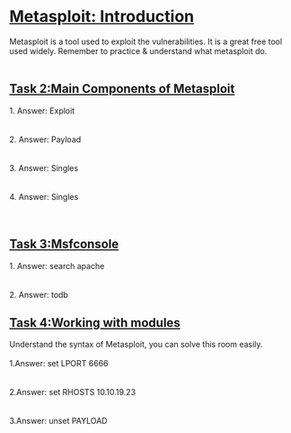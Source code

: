 <h1><ins>Metasploit: Introduction</ins></h1>
Metasploit is a tool used to exploit the vulnerabilities. It is a great free tool used widely. Remember to practice & understand what metasploit do. <br><br>
<h2><ins>Task 2:Main Components of Metasploit</ins></h2>
1. Answer: Exploit<br><br><br>
2. Answer: Payload<br><br><br>
3. Answer: Singles<br><br><br>
4. Answer: Singles<br><br><br>

<h2><ins>Task 3:Msfconsole</ins></h2>
1. Answer: search apache<br><br><br>
2. Answer: todb<br><br<br>



<h2><ins>Task 4:Working with modules</ins></h2>
Understand the syntax of Metasploit, you can solve this room easily.<br><br>
1.Answer: set LPORT 6666<br><br><br>
2.Answer: set RHOSTS 10.10.19.23<br><br><br>
3.Answer: unset PAYLOAD
